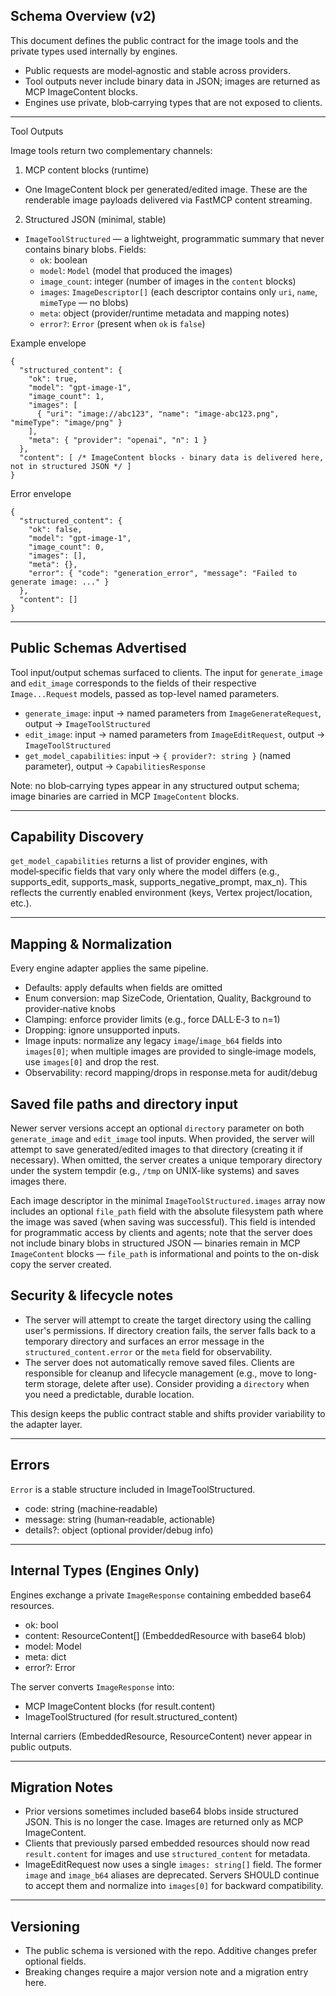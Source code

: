## Schema Overview (v2)

This document defines the public contract for the image tools and the private types used internally by engines.

- Public requests are model‑agnostic and stable across providers.
- Tool outputs never include binary data in JSON; images are returned as MCP ImageContent blocks.
- Engines use private, blob‑carrying types that are not exposed to clients.

______________________________________________________________________

Tool Outputs

Image tools return two complementary channels:

1. MCP content blocks (runtime)

- One ImageContent block per generated/edited image. These are the renderable image payloads delivered via FastMCP content streaming.

2. Structured JSON (minimal, stable)

- `ImageToolStructured` — a lightweight, programmatic summary that never contains binary blobs. Fields:
  - `ok`: boolean
  - `model`: `Model` (model that produced the images)
  - `image_count`: integer (number of images in the `content` blocks)
  - `images`: `ImageDescriptor[]` (each descriptor contains only `uri`, `name`, `mimeType` — no blobs)
  - `meta`: object (provider/runtime metadata and mapping notes)
  - `error?`: `Error` (present when `ok` is `false`)

Example envelope

```
{
  "structured_content": {
    "ok": true,
    "model": "gpt-image-1",
    "image_count": 1,
    "images": [
      { "uri": "image://abc123", "name": "image-abc123.png", "mimeType": "image/png" }
    ],
    "meta": { "provider": "openai", "n": 1 }
  },
  "content": [ /* ImageContent blocks - binary data is delivered here, not in structured JSON */ ]
}
```

Error envelope

```
{
  "structured_content": {
    "ok": false,
    "model": "gpt-image-1",
    "image_count": 0,
    "images": [],
    "meta": {},
    "error": { "code": "generation_error", "message": "Failed to generate image: ..." }
  },
  "content": []
}
```

______________________________________________________________________

## Public Schemas Advertised

Tool input/output schemas surfaced to clients. The input for `generate_image` and `edit_image` corresponds to the fields of their respective `Image...Request` models, passed as top-level named parameters.

- `generate_image`: input → named parameters from `ImageGenerateRequest`, output → `ImageToolStructured`
- `edit_image`: input → named parameters from `ImageEditRequest`, output → `ImageToolStructured`
- `get_model_capabilities`: input → `{ provider?: string }` (named parameter), output → `CapabilitiesResponse`

Note: no blob‑carrying types appear in any structured output schema; image binaries are carried in MCP `ImageContent` blocks.

______________________________________________________________________

## Capability Discovery

`get_model_capabilities` returns a list of provider engines, with model‑specific fields that vary only where the model differs (e.g., supports_edit, supports_mask, supports_negative_prompt, max_n). This reflects the currently enabled environment (keys, Vertex project/location, etc.).

______________________________________________________________________

## Mapping & Normalization

Every engine adapter applies the same pipeline.

- Defaults: apply defaults when fields are omitted
- Enum conversion: map SizeCode, Orientation, Quality, Background to provider‑native knobs
- Clamping: enforce provider limits (e.g., force DALL·E‑3 to n=1)
- Dropping: ignore unsupported inputs.
- Image inputs: normalize any legacy `image`/`image_b64` fields into `images[0]`; when multiple images are provided to single‑image models, use `images[0]` and drop the rest.
- Observability: record mapping/drops in response.meta for audit/debug

## Saved file paths and directory input

Newer server versions accept an optional `directory` parameter on both `generate_image` and
`edit_image` tool inputs. When provided, the server will attempt to save generated/edited images
to that directory (creating it if necessary). When omitted, the server creates a unique temporary
directory under the system tempdir (e.g., `/tmp` on UNIX-like systems) and saves images there.

Each image descriptor in the minimal `ImageToolStructured.images` array now includes an optional
`file_path` field with the absolute filesystem path where the image was saved (when saving
was successful). This field is intended for programmatic access by clients and agents; note that
the server does not include binary blobs in structured JSON — binaries remain in MCP `ImageContent`
blocks — `file_path` is informational and points to the on-disk copy the server created.

## Security & lifecycle notes

- The server will attempt to create the target directory using the calling user's permissions. If
  directory creation fails, the server falls back to a temporary directory and surfaces an error
  message in the `structured_content.error` or the `meta` field for observability.
- The server does not automatically remove saved files. Clients are responsible for cleanup and
  lifecycle management (e.g., move to long-term storage, delete after use). Consider providing a
  `directory` when you need a predictable, durable location.

This design keeps the public contract stable and shifts provider variability to the adapter layer.

______________________________________________________________________

## Errors

`Error` is a stable structure included in ImageToolStructured.

- code: string (machine‑readable)
- message: string (human‑readable, actionable)
- details?: object (optional provider/debug info)

______________________________________________________________________

## Internal Types (Engines Only)

Engines exchange a private `ImageResponse` containing embedded base64 resources.

- ok: bool
- content: ResourceContent[] (EmbeddedResource with base64 blob)
- model: Model
- meta: dict
- error?: Error

The server converts `ImageResponse` into:

- MCP ImageContent blocks (for result.content)
- ImageToolStructured (for result.structured_content)

Internal carriers (EmbeddedResource, ResourceContent) never appear in public outputs.

______________________________________________________________________

## Migration Notes

- Prior versions sometimes included base64 blobs inside structured JSON. This is no longer the case. Images are returned only as MCP ImageContent.
- Clients that previously parsed embedded resources should now read `result.content` for images and use `structured_content` for metadata.
- ImageEditRequest now uses a single `images: string[]` field. The former `image` and `image_b64` aliases are deprecated. Servers SHOULD continue to accept them and normalize into `images[0]` for backward compatibility.

______________________________________________________________________

## Versioning

- The public schema is versioned with the repo. Additive changes prefer optional fields.
- Breaking changes require a major version note and a migration entry here.
